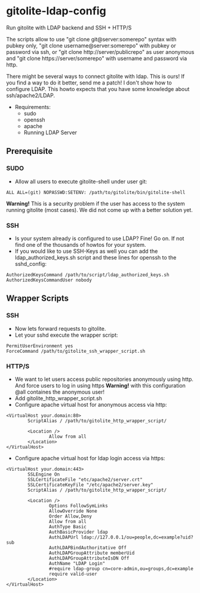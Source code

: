 # gitolite-ldap-config
Run gitolite with LDAP backend and SSH + HTTP/S

The scripts allow to use "git clone git@server:somerepo" syntax with pubkey only, "git clone username@server:somerepo" with pubkey or password via ssh, or "git clone http://server/publicrepo" as user anonymous and "git clone https://server/somerepo" with username and password via http.

There might be several ways to connect gitolite with ldap. This is ours! If you find a way to do it better, send me a patch!
I don't show how to configure LDAP. This howto expects that you have some knowledge about ssh/apache2/LDAP.

* Requirements:
    * sudo
    * openssh
    * apache
    * Running LDAP Server

## Prerequisite
### SUDO
* Allow all users to execute gitolite-shell under user git:
```
ALL ALL=(git) NOPASSWD:SETENV: /path/to/gitolite/bin/gitolite-shell 
```
**Warning!** This is a security problem if the user has access to the system running gitolite (most cases). We did not come up with a better solution yet.

### SSH
* Is your system already is configured to use LDAP? Fine! Go on. If not find one of the thousands of howtos for your system.
* If you would like to use SSH-Keys as well you can add the ldap_authorized_keys.sh script and these lines for openssh to the sshd_config:
```
AuthorizedKeysCommand /path/to/script/ldap_authorized_keys.sh
AuthorizedKeysCommandUser nobody
```
## Wrapper Scripts

### SSH
* Now lets forward requests to gitolite.
* Let your sshd execute the wrapper script:
```
PermitUserEnvironment yes
ForceCommand /path/to/gitolite_ssh_wrapper_script.sh
```

### HTTP/S
* We want to let users access public repositories anonymously using http. And force users to log in using https
**Warning!** with this configuration @all containes the anonymous user!
* Add gitolite_http_wrapper_script.sh
* Configure apache virtual host for anonymous access via http:
```
<VirtualHost your.domain:80>
        ScriptAlias / /path/to/gitolite_http_wrapper_script/

        <Location />
                Allow from all
        </Location>
</VirtualHost>
```
* Configure apache virtual host for ldap login access via https:
```
<VirtualHost your.domain:443>
        SSLEngine On
        SSLCertificateFile "etc/apache2/server.crt"
        SSLCertificateKeyFile "/etc/apache2/server.key"
        ScriptAlias / /path/to/gitolite_http_wrapper_script/

        <Location />
                Options FollowSymLinks
                AllowOverride None
                Order Allow,Deny
                Allow from all
                AuthType Basic
                AuthBasicProvider ldap
                AuthLDAPUrl ldap://127.0.0.1/ou=people,dc=example?uid?sub
                AuthLDAPBindAuthoritative Off
                AuthLDAPGroupAttribute memberUid
                AuthLDAPGroupAttributeIsDN Off
                AuthName "LDAP Login"
                #require ldap-group cn=core-admin,ou=groups,dc=example
                require valid-user
        </Location>
</VirtualHost>
```

